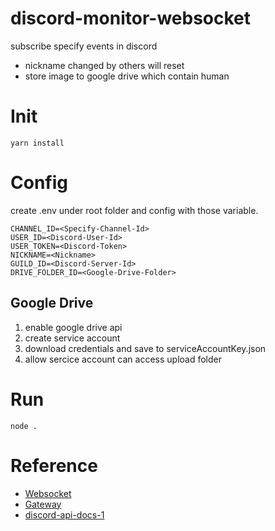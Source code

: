 # discord-monitor-websocket
subscribe specify events in discord

- nickname changed by others will reset
- store image to google drive which contain human

# Init 
`yarn install`

# Config
create .env under root folder and config with those variable.

```
CHANNEL_ID=<Specify-Channel-Id>
USER_ID=<Discord-User-Id>
USER_TOKEN=<Discord-Token>
NICKNAME=<Nickname>
GUILD_ID=<Discord-Server-Id>
DRIVE_FOLDER_ID=<Google-Drive-Folder>
```

## Google Drive
1. enable google drive api
2. create service account
3. download credentials and save to serviceAccountKey.json
4. allow sercice account can access upload folder

# Run
`node .`

# Reference
- [Websocket](https://youtu.be/uo7ugT_XQKk)
- [Gateway](https://discord.com/developers/docs/topics/gateway)
- [discord-api-docs-1](https://github.com/meew0/discord-api-docs-1/tree/master)
